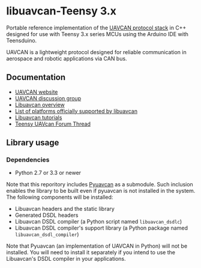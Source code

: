 # libuavcan-Teensy 3.x

Portable reference implementation of the [UAVCAN protocol stack](http://uavcan.org) in C++ designed for use with Teensy 3.x series MCUs using the Arduino IDE with Teensduino.

UAVCAN is a lightweight protocol designed for reliable communication in aerospace and robotic applications via CAN bus.

## Documentation

* [UAVCAN website](http://uavcan.org)
* [UAVCAN discussion group](https://groups.google.com/forum/#!forum/uavcan)
* [Libuavcan overview](http://uavcan.org/Implementations/Libuavcan/)
* [List of platforms officially supported by libuavcan](http://uavcan.org/Implementations/Libuavcan/Platforms/)
* [Libuavcan tutorials](http://uavcan.org/Implementations/Libuavcan/Tutorials/)
* [Teensy UAVcan Forum Thread](https://forum.pjrc.com/threads/53394-UAVcan-for-Teensy-3-x-Proof-of-Concept)

## Library usage

### Dependencies

* Python 2.7 or 3.3 or newer

Note that this reporitory includes [Pyuavcan](http://uavcan.org/Implementations/Pyuavcan) as a submodule.
Such inclusion enables the library to be built even if pyuavcan is not installed in the system.
The following components will be installed:

* Libuavcan headers and the static library
* Generated DSDL headers
* Libuavcan DSDL compiler (a Python script named `libuavcan_dsdlc`)
* Libuavcan DSDL compiler's support library (a Python package named `libuavcan_dsdl_compiler`)

Note that Pyuavcan (an implementation of UAVCAN in Python) will not be installed.
You will need to install it separately if you intend to use the Libuavcan's DSDL compiler in your applications.
